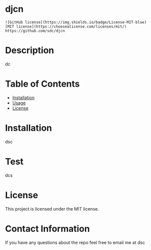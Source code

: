 # djcn
    ![GitHub license](https://img.shields.io/badge/License-MIT-blue)
    [MIT license](https://choosealicense.com/licenses/mit/)
    https://github.com/sdc/djcn
  # Description
  dc
  # Table of Contents
  * [Installation](#installation)
  * [Usage](#usage)
  * [License](#license)
  # Installation
  dsc
  # Test
  dcs
  # License
  This project is licensed under the MIT license.
  # Contact Information
  If you have any questions about the repo feel free to email me at dsc


